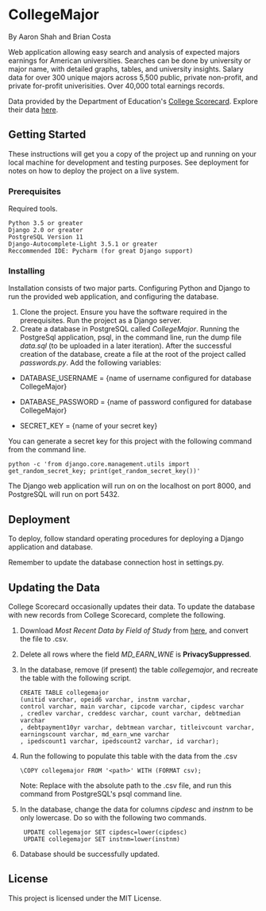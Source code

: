 # CollegeMajor

By Aaron Shah and Brian Costa

Web application allowing easy search and analysis of expected majors earnings for American universities. Searches can be done
by university or major name, with detailed graphs, tables, and university insights. Salary data for over 300 unique majors across 5,500 public, private non-profit, and private for-profit univerisities. Over 40,000 total earnings records.

Data provided by the Department of Education's [College Scorecard](https://collegescorecard.ed.gov/). Explore their data [here](https://collegescorecard.ed.gov/data/). 


## Getting Started

These instructions will get you a copy of the project up and running on your local machine for development and testing purposes. See deployment for notes on how to deploy the project on a live system.

### Prerequisites

Required tools.

```
Python 3.5 or greater
Django 2.0 or greater
PostgreSQL Version 11
Django-Autocomplete-Light 3.5.1 or greater
Reccommended IDE: Pycharm (for great Django support)  
```

### Installing

Installation consists of two major parts. Configuring Python and Django to run the provided web application,
and configuring the database. 

1. Clone the project. Ensure you have the software required in the prerequisites. Run the project as a Django server.
2. Create a database in PostgreSQL called *CollegeMajor*. Running the PostgreSql application, psql, in the command line,
run the dump file *data.sql* (to be uploaded in a later iteration). After the successful creation of the database, 
create a file at the root of the project called *passwords.py*. Add the following variables:

- DATABASE_USERNAME = {name of username configured for database CollegeMajor}

- DATABASE_PASSWORD = {name of password configured for database CollegeMajor}

- SECRET_KEY = {name of your secret key} 

You can generate a secret key for this project with the following command from the command line.

```
python -c 'from django.core.management.utils import get_random_secret_key; print(get_random_secret_key())'
```

The Django web application will run on on the localhost on port 8000, and PostgreSQL will run on port 5432.


## Deployment

To deploy, follow standard operating procedures for deploying a Django application and database.

Remember to update the database connection host in settings.py.

## Updating the Data

College Scorecard occasionally updates their data. To update the database with new records from College Scorecard,
 complete the following. 
 
 1. Download *Most Recent Data by Field of Study* from [here](https://collegescorecard.ed.gov/data/),
  and convert the file to .csv.
 2. Delete all rows where the field *MD_EARN_WNE* is **PrivacySuppressed**.
 3. In the database, remove (if present) the table *collegemajor*, and recreate the table with the following script. 
 
     ```
    CREATE TABLE collegemajor
    (unitid varchar, opeid6 varchar, instnm varchar, 
    control varchar, main varchar, cipcode varchar, cipdesc varchar
    , credlev varchar, creddesc varchar, count varchar, debtmedian varchar
    , debtpayment10yr varchar, debtmean varchar, titleivcount varchar, earningscount varchar, md_earn_wne varchar
    , ipedscount1 varchar, ipedscount2 varchar, id varchar);
    ```

 4. Run the following to populate this table with the data from the .csv 
 
    ```
    \COPY collegemajor FROM '<path>' WITH (FORMAT csv);
    ``` 

    Note: Replace <path> with the absolute path to the .csv file,
     and run this command from PostgreSQL's psql command line.
    
  5. In the database, change the data for columns *cipdesc* and *instnm* to be only lowercase.
   Do so with the following two commands.
   
       ```
        UPDATE collegemajor SET cipdesc=lower(cipdesc)
        UPDATE collegemajor SET instnm=lower(instnm)
       ``` 
  6. Database should be successfully updated.
 
 ## License

This project is licensed under the MIT License.
